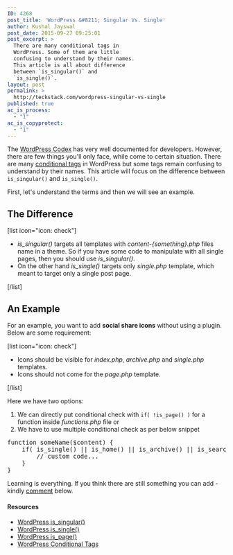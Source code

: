 ```yaml
---
ID: 4268
post_title: 'WordPress &#8211; Singular Vs. Single'
author: Kushal Jayswal
post_date: 2015-09-27 09:25:01
post_excerpt: >
  There are many conditional tags in
  WordPress. Some of them are little
  confusing to understand by their names.
  This article is all about difference
  between `is_singular()` and
  `is_single()`.
layout: post
permalink: >
  http://teckstack.com/wordpress-singular-vs-single
published: true
ac_is_process:
  - "1"
ac_is_copyprotect:
  - "1"
---
```

The <a href="https://codex.wordpress.org" target="_blank" rel="nofollow">WordPress Codex</a> has very well documented for developers. However, there are few things you'll only face, while come to certain situation. There are many <a href="https://codex.wordpress.org/Conditional_Tags" target="_blank" rel="nofollow">conditional tags</a> in WordPress but some tags remain confusing to understand by their names. This article will focus on the difference between `is_singular()` and `is_single()`.

First, let's understand the terms and then we will see an example.
<h2>The Difference</h2>
[list icon="icon: check"]
<ul>
	<li><em>is_singular()</em> targets all templates with <em>content-{something}.php</em> files name in a theme. So if you have some code to manipulate with all single pages, then you should use <em>is_singular()</em>.</li>
	<li>On the other hand <em>is_single()</em> targets only <em>single.php</em> template, which meant to target only a single post page.</li>
</ul>
[/list]
<h2>An Example</h2>
For an example, you want to add <strong>social share icons</strong> without using a plugin. Below are some requirement:

[list icon="icon: check"]
<ul>
	<li>Icons should be visible for <em>index.php</em>, <em>archive.php</em> and <em>single.php</em> templates.</li>
	<li>Icons should not come for the <em>page.php</em> template.</li>
</ul>
[/list]

Here we have two options:
<ol>
	<li>We can directly put conditional check with <code>if( !is_page() )</code> for a function inside <em>functions.php</em> file or</li>
	<li>We have to use multiple conditional check as per below snippet</li>
</ol>
<pre>function someName($content) {
    if( is_single() || is_home() || is_archive() || is_search() ){
        // custom code...
    }
}
</pre>
Learning is everything. If you think there are still something you can add - kindly <a href="#comments" target="_blank">comment</a> below.
<h4>Resources</h4>
<ul>
	<li><a href="https://codex.wordpress.org/Function_Reference/is_singular" target="_blank" rel="nofollow">WordPress is_singular()</a></li>
	<li><a href="https://codex.wordpress.org/Function_Reference/is_single" target="_blank" rel="nofollow">WordPress is_single()</a></li>
	<li><a href="https://codex.wordpress.org/Function_Reference/is_page" target="_blank" rel="nofollow">WordPress is_page()</a></li>
	<li><a href="https://codex.wordpress.org/Conditional_Tags" target="_blank" rel="nofollow">WordPress Conditional Tags</a></li>
</ul>